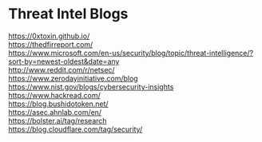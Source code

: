 # Threat Intel Blogs

https://0xtoxin.github.io/ \
https://thedfirreport.com/ \
https://www.microsoft.com/en-us/security/blog/topic/threat-intelligence/?sort-by=newest-oldest&date=any \
http://www.reddit.com/r/netsec/ \
https://www.zerodayinitiative.com/blog \
https://www.nist.gov/blogs/cybersecurity-insights \
https://www.hackread.com/ \
https://blog.bushidotoken.net/ \
https://asec.ahnlab.com/en/ \
https://bolster.ai/tag/research \
https://blog.cloudflare.com/tag/security/ 
